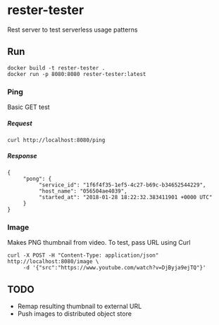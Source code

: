 # rester-tester
Rest server to test serverless usage patterns




## Run

```
docker build -t rester-tester .
docker run -p 8080:8080 rester-tester:latest
```

### Ping
Basic GET test

##### Request

```
curl http://localhost:8080/ping
```

##### Response

```
{
     "pong": {
          "service_id": "1f6f4f35-1ef5-4c27-b69c-b34652544229",
          "host_name": "056504ae4039",
          "started_at": "2018-01-28 18:22:32.383411901 +0000 UTC"
     }
}
```

### Image

Makes PNG thumbnail from video. To test, pass URL using Curl

```
curl -X POST -H "Content-Type: application/json" http://localhost:8080/image \
     -d '{"src":"https://www.youtube.com/watch?v=DjByja9ejTQ"}'     
```

## TODO

* Remap resulting thumbnail to external URL
* Push images to distributed object store 
